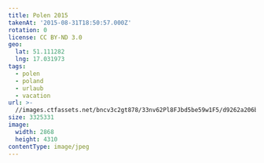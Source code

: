 ```yaml
---
title: Polen 2015
takenAt: '2015-08-31T18:50:57.000Z'
rotation: 0
license: CC BY-ND 3.0
geo:
  lat: 51.111282
  lng: 17.031973
tags:
  - polen
  - poland
  - urlaub
  - vacation
url: >-
  //images.ctfassets.net/bncv3c2gt878/33nv62Pl8FJbd5be59w1F5/d9262a206bb8f4a7832ec8da3762ac45/polen-2015_25931553616_o
size: 3325331
image:
  width: 2868
  height: 4310
contentType: image/jpeg
---
```



